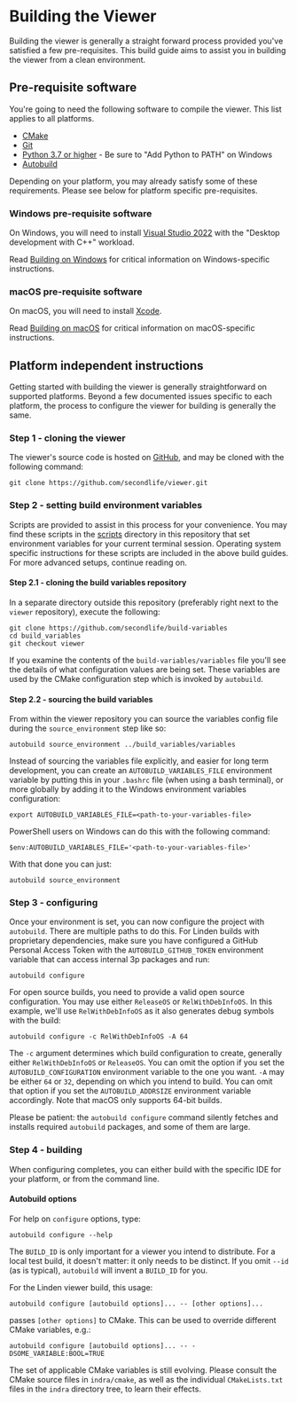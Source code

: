 # Building the Viewer
Building the viewer is generally a straight forward process provided you've satisfied a few pre-requisites.  This build guide aims to assist you in building the viewer from a clean environment. 

## Pre-requisite software
You're going to need the following software to compile the viewer.  This list applies to all platforms.
* [CMake](https://cmake.org/download/)
* [Git](https://git-scm.com/downloads)
* [Python 3.7 or higher](https://www.python.org/downloads/) - Be sure to "Add Python to PATH" on Windows
* [Autobuild](https://wiki.secondlife.com/wiki/Autobuild)

Depending on your platform, you may already satisfy some of these requirements.  Please see below for platform specific pre-requisites.

### Windows pre-requisite software
On Windows, you will need to install [Visual Studio 2022](https://visualstudio.microsoft.com/vs/older-downloads/) with the "Desktop development with C++" workload.

Read [Building on Windows](building-windows.md) for critical information on Windows-specific instructions.

### macOS pre-requisite software
On macOS, you will need to install [Xcode](https://apps.apple.com/us/app/xcode/id497799835?mt=12).

Read [Building on macOS](building-macos.md) for critical information on macOS-specific instructions.

## Platform independent instructions
Getting started with building the viewer is generally straightforward on supported platforms.  Beyond a few documented issues specific to each platform, the process to configure the viewer for building is generally the same.

### Step 1 - cloning the viewer
The viewer's source code is hosted on [GitHub](https://github.com/secondlife/viewer), and may be cloned with the following command:

`git clone https://github.com/secondlife/viewer.git`

### Step 2 - setting build environment variables
Scripts are provided to assist in this process for your convenience.  You may find these scripts in the [scripts](../scripts/building) directory in this repository that set environment variables for your current terminal session.  Operating system specific instructions for these scripts are included in the above build guides.  For more advanced setups, continue reading on.

#### Step 2.1 - cloning the build variables repository
In a separate directory outside this repository (preferably right next to the `viewer` repository), execute the following:

```
git clone https://github.com/secondlife/build-variables
cd build_variables
git checkout viewer
```
If you examine the contents of the `build-variables/variables` file you'll see the details of what configuration values are being set. These variables are used by the CMake configuration step which is invoked by `autobuild`.

#### Step 2.2 - sourcing the build variables
From within the viewer repository you can source the variables config file during the `source_environment` step like so:

`autobuild source_environment ../build_variables/variables`

Instead of sourcing the variables file explicitly, and easier for long term development, you can create an `AUTOBUILD_VARIABLES_FILE` environment variable by putting this in your `.bashrc` file (when using a bash terminal), or more globally by adding it to the Windows environment variables configuration:

`export AUTOBUILD_VARIABLES_FILE=<path-to-your-variables-file>`

PowerShell users on Windows can do this with the following command:

`$env:AUTOBUILD_VARIABLES_FILE='<path-to-your-variables-file>'`

With that done you can just:

`autobuild source_environment`

### Step 3 - configuring

Once your environment is set, you can now configure the project with `autobuild`.  There are multiple paths to do this.  For Linden builds with proprietary dependencies, make sure you have configured a GitHub Personal Access Token with the `AUTOBUILD_GITHUB_TOKEN` environment variable that can access internal 3p packages and run:

`autobuild configure`

For open source builds, you need to provide a valid open source configuration.  You may use either `ReleaseOS` or `RelWithDebInfoOS`.  In this example, we'll use `RelWithDebInfoOS` as it also generates debug symbols with the build:

`autobuild configure -c RelWithDebInfoOS -A 64`

The `-c` argument determines which build configuration to create, generally either `RelWithDebInfoOS` or `ReleaseOS`. You can omit the option if you set the `AUTOBUILD_CONFIGURATION` environment variable to the one you want. `-A` may be either `64` or `32`, depending on which you intend to build. You can omit that option if you set the `AUTOBUILD_ADDRSIZE` environment variable accordingly.  Note that macOS only supports 64-bit builds.

Please be patient: the `autobuild configure` command silently fetches and installs required `autobuild` packages, and some of them are large.

### Step 4 - building

When configuring completes, you can either build with the specific IDE for your platform, or from the command line.

#### Autobuild options
For help on `configure` options, type:

`autobuild configure --help`

The `BUILD_ID` is only important for a viewer you intend to distribute. For a local test build, it doesn't matter: it only needs to be distinct. If you omit `--id` (as is typical), `autobuild` will invent a `BUILD_ID` for you.

For the Linden viewer build, this usage:

`autobuild configure [autobuild options]... -- [other options]...`

passes `[other options]` to CMake. This can be used to override different CMake variables, e.g.:

`autobuild configure [autobuild options]... -- -DSOME_VARIABLE:BOOL=TRUE`

The set of applicable CMake variables is still evolving. Please consult the CMake source files in `indra/cmake`, as well as the individual `CMakeLists.txt` files in the `indra` directory tree, to learn their effects. 